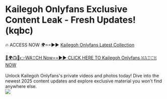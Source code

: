 # Kailegoh Onlyfans Exclusive Content Leak - Fresh Updates! (kqbc)

🔥 ACCESS NOW 🌍==►► <a href="https://tinyurl.com/kvy9nzfs" rel="nofollow">Kailegoh Onlyfans Latest Collection</a>
<br><br>
[🔴🌍📺📱👉WA𝚃CH Now==►► CLICK HERE TO Kailegoh Onlyfans 𝚆𝙰𝚃𝙲𝙷 NOW](https://tinyurl.com/kvy9nzfs)
<br><br>
Unlock Kailegoh Onlyfans's private videos and photos today! Dive into the newest 2025 content updates and explore exclusive material you won’t find anywhere else.
<br>
<a href="https://tinyurl.com/kvy9nzfs" rel="nofollow" data-target="animated-image.originalLink"><img src="https://camo.githubusercontent.com/8a4f000d20f83aca3bf7ec5f350d767afa0574a8a352519fd8cfa583a6f93a33/68747470733a2f2f692e696d6775722e636f6d2f644a486b345a712e676966" data-canonical-src="https://i.imgur.com/dJHk4Zq.gif" style="max-width: 100%; display: inline-block;" data-target="animated-image.originalImage"></a>
<br>
